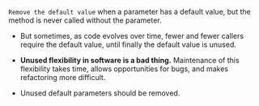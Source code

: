 `Remove the default value` when a parameter has a default value, but the method is never called without the parameter.

+ But sometimes, as code evolves over time, fewer and fewer callers require the default value, until finally the default value is unused.

+ **Unused flexibility in software is a bad thing.** Maintenance of this flexibility takes time, allows opportunities for bugs, and makes refactoring more difficult.
+ Unused default parameters should be removed.

